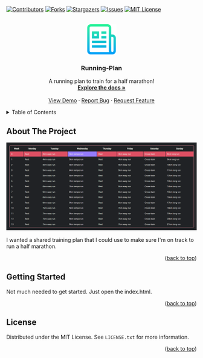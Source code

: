 <a name="readme-top"></a>

[![Contributors][contributors-shield]][contributors-url]
[![Forks][forks-shield]][forks-url]
[![Stargazers][stars-shield]][stars-url]
[![Issues][issues-shield]][issues-url]
[![MIT License][license-shield]][license-url]

<!-- PROJECT LOGO -->
<br />
<div align="center">
  <a href="https://github.com/TheIthorian/Running-Plan">
    <img src="images/logo.png" alt="Logo" width="80" height="80">
  </a>

  <h3 align="center">Running-Plan</h3>

  <p align="center">
    A running plan to train for a half marathon!
    <br />
    <a href="https://github.com/TheIthorian/Running-Plan"><strong>Explore the docs »</strong></a>
    <br />
    <br />
    <a href="https://theithorian.github.io/Running-Plan/">View Demo</a>
    ·
    <a href="https://github.com/TheIthorian/Running-Plan/issues">Report Bug</a>
    ·
    <a href="https://github.com/TheIthorian/Running-Plan/issues">Request Feature</a>
  </p>
</div>

<!-- TABLE OF CONTENTS -->
<details>
  <summary>Table of Contents</summary>
  <ol>
    <li>
      <a href="#about-the-project">About The Project</a>
    </li>
    <li>
      <a href="#getting-started">Getting Started</a>
    </li>
    <li><a href="#license">License</a></li>
  </ol>
</details>

<!-- ABOUT THE PROJECT -->

## About The Project

[![Product Name Screen Shot][product-screenshot]](https://theithorian.github.io/Running-Plan/)

I wanted a shared training plan that I could use to make sure I'm on track to run a half marathon.

<p align="right">(<a href="#readme-top">back to top</a>)</p>

<!-- GETTING STARTED -->

## Getting Started

Not much needed to get started. Just open the index.html.

<p align="right">(<a href="#readme-top">back to top</a>)</p>

<!-- LICENSE -->

## License

Distributed under the MIT License. See `LICENSE.txt` for more information.

<p align="right">(<a href="#readme-top">back to top</a>)</p>

<!-- MARKDOWN LINKS & IMAGES -->
<!-- https://www.markdownguide.org/basic-syntax/#reference-style-links -->

[contributors-shield]: https://img.shields.io/github/contributors/TheIthorian/Running-Plan.svg?style=for-the-badge
[contributors-url]: https://github.com/TheIthorian/Running-Plan/graphs/contributors
[forks-shield]: https://img.shields.io/github/forks/TheIthorian/Running-Plan.svg?style=for-the-badge
[forks-url]: https://github.com/TheIthorian/Running-Plan/network/members
[stars-shield]: https://img.shields.io/github/stars/TheIthorian/Running-Plan.svg?style=for-the-badge
[stars-url]: https://github.com/TheIthorian/Running-Plan/stargazers
[issues-shield]: https://img.shields.io/github/issues/TheIthorian/Running-Plan.svg?style=for-the-badge
[issues-url]: https://github.com/TheIthorian/Running-Plan/issues
[license-shield]: https://img.shields.io/github/license/TheIthorian/Running-Plan.svg?style=for-the-badge
[license-url]: https://github.com/TheIthorian/Running-Plan/blob/master/LICENSE.txt
[product-screenshot]: images/screenshot2.png
